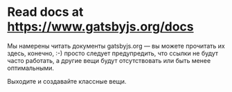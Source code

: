 # Read docs at https://www.gatsbyjs.org/docs

Мы намерены читать документы gatsbyjs.org — вы можете прочитать их здесь, конечно,
:-) просто следует предупредить, что ссылки не будут часто работать, а другие вещи будут отсутствовать или быть менее оптимальными.

Выходите и создавайте классные вещи.
